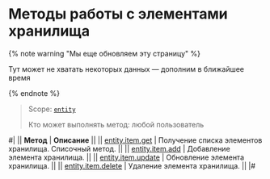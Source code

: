 # Методы работы с элементами хранилища

{% note warning "Мы еще обновляем эту страницу" %}

Тут может не хватать некоторых данных — дополним в ближайшее время

{% endnote %}

> Scope: [`entity`](../../scopes/permissions.md)
>
> Кто может выполнять метод: любой пользователь

#|
|| **Метод** | **Описание** ||
|| [entity.item.get](./entity-item-get.md) | Получение списка элементов хранилища. Списочный метод. ||
|| [entity.item.add](./entity-item-add.md) | Добавление элемента хранилища. ||
|| [entity.item.update](./entity-item-update.md) | Обновление элемента хранилища. ||
|| [entity.item.delete](./entity-item-delete.md) | Удаление элемента хранилища. ||
|#
